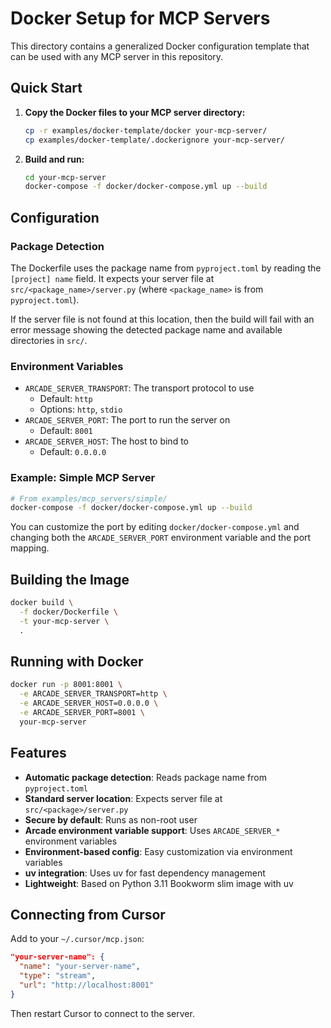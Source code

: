 # Docker Setup for MCP Servers

This directory contains a generalized Docker configuration template that can be used with any MCP server in this repository.

## Quick Start

1. **Copy the Docker files to your MCP server directory:**

   ```bash
   cp -r examples/docker-template/docker your-mcp-server/
   cp examples/docker-template/.dockerignore your-mcp-server/
   ```

2. **Build and run:**

   ```bash
   cd your-mcp-server
   docker-compose -f docker/docker-compose.yml up --build
   ```

## Configuration

### Package Detection

The Dockerfile uses the package name from `pyproject.toml` by reading the `[project] name` field. It expects your server file at `src/<package_name>/server.py` (where `<package_name>` is from `pyproject.toml`).

If the server file is not found at this location, then the build will fail with an error message showing the detected package name and available directories in `src/`.

### Environment Variables

- `ARCADE_SERVER_TRANSPORT`: The transport protocol to use
  - Default: `http`
  - Options: `http`, `stdio`
- `ARCADE_SERVER_PORT`: The port to run the server on
  - Default: `8001`
- `ARCADE_SERVER_HOST`: The host to bind to
  - Default: `0.0.0.0`

### Example: Simple MCP Server

```bash
# From examples/mcp_servers/simple/
docker-compose -f docker/docker-compose.yml up --build
```

You can customize the port by editing `docker/docker-compose.yml` and changing both the `ARCADE_SERVER_PORT` environment variable and the port mapping.

## Building the Image

```bash
docker build \
  -f docker/Dockerfile \
  -t your-mcp-server \
  .
```

## Running with Docker

```bash
docker run -p 8001:8001 \
  -e ARCADE_SERVER_TRANSPORT=http \
  -e ARCADE_SERVER_HOST=0.0.0.0 \
  -e ARCADE_SERVER_PORT=8001 \
  your-mcp-server
```

## Features

- **Automatic package detection**: Reads package name from `pyproject.toml`
- **Standard server location**: Expects server file at `src/<package>/server.py`
- **Secure by default**: Runs as non-root user
- **Arcade environment variable support**: Uses `ARCADE_SERVER_*` environment variables
- **Environment-based config**: Easy customization via environment variables
- **uv integration**: Uses uv for fast dependency management
- **Lightweight**: Based on Python 3.11 Bookworm slim image with uv

## Connecting from Cursor

Add to your `~/.cursor/mcp.json`:

```json
"your-server-name": {
  "name": "your-server-name",
  "type": "stream",
  "url": "http://localhost:8001"
}
```

Then restart Cursor to connect to the server.
